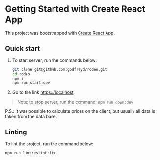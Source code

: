 # Getting Started with Create React App

This project was bootstrapped with [Create React App](https://github.com/facebook/create-react-app).

## Quick start

1. To start server, run the commands below:

    ```sh
    git clone git@github.com:godfreyd/rodeo.git
    cd rodeo
    npm i
    npm run start:dev
    ```

1. Go to the link [https://localhost](https://localhost).

> Note: to stop server, run the command: `npm run down:dev`

P.S.: It was possible to calculate prices on the client, but usually all data is taken from the data base.

## Linting

To lint the project, run the command below:

```sh
npm run lint:eslint:fix
```